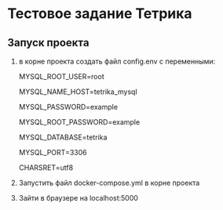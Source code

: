 # Тестовое задание Тетрика

## Запуск проекта

1. в корне проекта создать файл config.env с переменными:

    MYSQL_ROOT_USER=root
    
    MYSQL_NAME_HOST=tetrika_mysql
    
    MYSQL_PASSWORD=example
    
    MYSQL_ROOT_PASSWORD=example
    
    MYSQL_DATABASE=tetrika
    
    MYSQL_PORT=3306
    
    CHARSRET=utf8


2. Запустить файл docker-compose.yml в корне проекта

3. Зайти в браузере на localhost:5000
